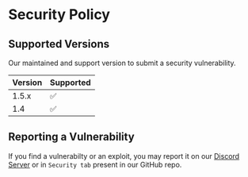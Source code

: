 # Security Policy

## Supported Versions

Our maintained and support version to submit a security vulnerability.

| Version | Supported          |
| ------- | ------------------ |
| 1.5.x   | :white_check_mark: |
| 1.4     | :white_check_mark: |

## Reporting a Vulnerability

If you find a vulnerabilty or an exploit, you may report it on our
[Discord Server](https://discord.gg/CvqRH9TrYK) or in `Security tab` present in our GitHub repo.
